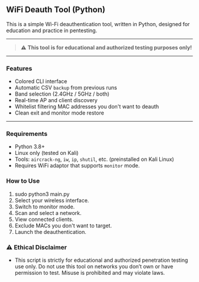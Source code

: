 ## WiFi Deauth Tool (Python)

This is a simple Wi-Fi deauthentication tool, written in Python, designed for education and practice in pentesting.

---

 > ⚠️ **This tool is for educational and authorized testing purposes only!**

---

### Features

- Colored CLI interface
- Automatic CSV `backup` from previous runs
- Band selection (2.4GHz / 5GHz / both)
- Real-time AP and client discovery
- Whitelist filtering MAC addresses you don't want to deauth
- Clean exit and monitor mode restore

---

### Requirements

- Python 3.8+
- Linux only (tested on Kali)
- Tools: `aircrack-ng`, `iw`, `ip`, `shutil`, etc. (preinstalled on Kali Linux)
- Requires WiFi adaptor that supports `monitor` mode.

### How to Use

1. sudo python3 main.py
2. Select your wireless interface.
3. Switch to monitor mode.
4. Scan and select a network.
5. View connected clients.
6. Exclude MACs you don't want to target.
7. Launch the deauthentication.

### ⚠️ Ethical Disclaimer

- This script is strictly for educational and authorized penetration testing use only. Do not use this tool on networks you don’t own or have permission to test. Misuse is prohibited and may violate laws.

